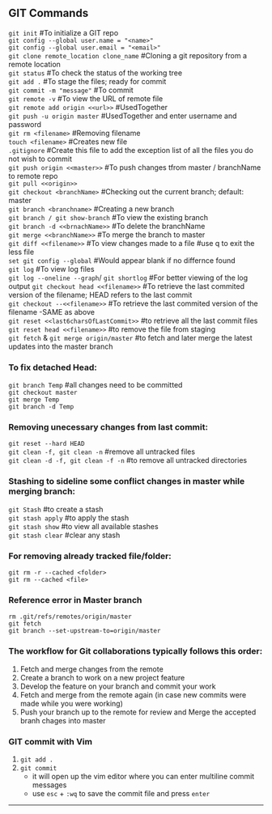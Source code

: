 ## GIT Commands

`git init` #To initialize a GIT repo  
`git config --global user.name = "<name>"`  
`git config --global user.email = "<email>"`  
`git clone remote_location clone_name` #Cloning a git repository from a remote location  
`git status` #To check the status of the working tree  
`git add .` #To stage the files; ready for commit  
`git commit -m "message"` #To commit  
`git remote -v` #To view the URL of remote file  
`git remote add origin <<url>>` #UsedTogether  
`git push -u origin master` #UsedTogether and enter username and password  
`git rm <filename>` #Removing filename  
`touch <filename>` #Creates new file  
`.gitignore` #Create this file to add the exception list of all the files you do not wish to commit  
`git push origin <<master>>` #To push changes tfrom master / branchName to remote repo  
`git pull <<origin>>`  
`git checkout <branchName>` #Checking out the current branch; default: master  
`git branch <branchname>` #Creating a new branch  
`git branch / git show-branch` #To view the existing branch  
`git branch -d <<brnachName>>` #To delete the branchName  
`git merge <<branchName>>` #To merge the branch to master  
`git diff <<filename>>` #To view changes made to a file #use q to exit the less file  
`set git config --global` #Would appear blank if no differnce found  
`git log` #To view log files  
`git log --oneline --graph`/ `git shortlog` #For better viewing of the log output
`git checkout head <<filename>>` #To retrieve the last commited version of the filename; HEAD refers to the last commit  
`git checkout --<<filename>>` #To retrieve the last commited version of the filename -SAME as above  
`git reset <<last6charsOfLastCommit>>` #to retrieve all the last commit files  
`git reset head <<filename>>` #to remove the file from staging  
`git fetch` & `git merge origin/master` #to fetch and later merge the latest updates into the master branch

### To fix detached Head:

`git branch Temp` #all changes need to be committed  
`git checkout master`  
`git merge Temp`  
`git branch -d Temp`

### Removing unecessary changes from last commit:

`git reset --hard HEAD`  
`git clean -f, git clean -n` #remove all untracked files  
`git clean -d -f, git clean -f -n` #to remove all untracked directories

### Stashing to sideline some conflict changes in master while merging branch:

`git Stash` #to create a stash  
`git stash apply` #to apply the stash  
`git stash show` #to view all available stashes  
`git stash clear` #clear any stash

### For removing already tracked file/folder:

`git rm -r --cached <folder>`  
`git rm --cached <file>`

### Reference error in Master branch

`rm .git/refs/remotes/origin/master`  
`git fetch`  
`git branch --set-upstream-to=origin/master`

### The workflow for Git collaborations typically follows this order:

1. Fetch and merge changes from the remote
2. Create a branch to work on a new project feature
3. Develop the feature on your branch and commit your work
4. Fetch and merge from the remote again (in case new commits were made while you were working)
5. Push your branch up to the remote for review and Merge the accepted branh chages into master

### GIT commit with Vim

1. `git add .`
2. `git commit`
   - it will open up the vim editor where you can enter multiline commit messages
   - use `esc` + `:wq` to save the commit file and press `enter`

---
